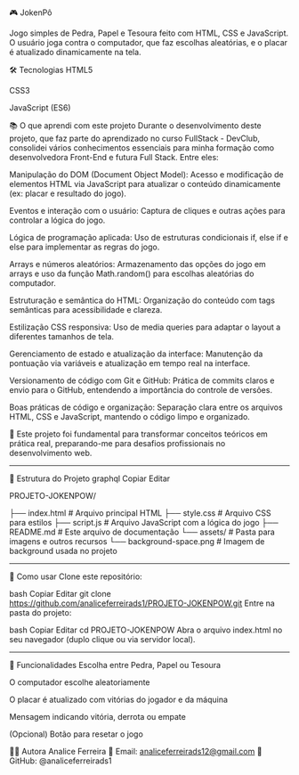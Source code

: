 
🎮 JokenPô

Jogo simples de Pedra, Papel e Tesoura feito com HTML, CSS e JavaScript.
O usuário joga contra o computador, que faz escolhas aleatórias, e o placar é atualizado dinamicamente na tela.

🛠 Tecnologias
HTML5

CSS3

JavaScript (ES6)


📚 O que aprendi com este projeto
Durante o desenvolvimento deste projeto, que faz parte do aprendizado no curso FullStack - DevClub, consolidei vários conhecimentos essenciais para minha formação como desenvolvedora Front-End e futura Full Stack. Entre eles:

Manipulação do DOM (Document Object Model):
Acesso e modificação de elementos HTML via JavaScript para atualizar o conteúdo dinamicamente (ex: placar e resultado do jogo).

Eventos e interação com o usuário:
Captura de cliques e outras ações para controlar a lógica do jogo.

Lógica de programação aplicada:
Uso de estruturas condicionais if, else if e else para implementar as regras do jogo.

Arrays e números aleatórios:
Armazenamento das opções do jogo em arrays e uso da função Math.random() para escolhas aleatórias do computador.

Estruturação e semântica do HTML:
Organização do conteúdo com tags semânticas para acessibilidade e clareza.

Estilização CSS responsiva:
Uso de media queries para adaptar o layout a diferentes tamanhos de tela.

Gerenciamento de estado e atualização da interface:
Manutenção da pontuação via variáveis e atualização em tempo real na interface.

Versionamento de código com Git e GitHub:
Prática de commits claros e envio para o GitHub, entendendo a importância do controle de versões.

Boas práticas de código e organização:
Separação clara entre os arquivos HTML, CSS e JavaScript, mantendo o código limpo e organizado.

🧠 Este projeto foi fundamental para transformar conceitos teóricos em prática real, preparando-me para desafios profissionais no desenvolvimento web.

---

📁 Estrutura do Projeto
graphql
Copiar
Editar

PROJETO-JOKENPOW/

├── index.html              # Arquivo principal HTML
├── style.css               # Arquivo CSS para estilos
├── script.js               # Arquivo JavaScript com a lógica do jogo
├── README.md               # Este arquivo de documentação
└── assets/                 # Pasta para imagens e outros recursos
    └── background-space.png   # Imagem de background usada no projeto

---

🚀 Como usar
Clone este repositório:

bash
Copiar
Editar
git clone https://github.com/analiceferreirads1/PROJETO-JOKENPOW.git
Entre na pasta do projeto:

bash
Copiar
Editar
cd PROJETO-JOKENPOW
Abra o arquivo index.html no seu navegador (duplo clique ou via servidor local).

---

🧩 Funcionalidades
Escolha entre Pedra, Papel ou Tesoura

O computador escolhe aleatoriamente

O placar é atualizado com vitórias do jogador e da máquina

Mensagem indicando vitória, derrota ou empate

(Opcional) Botão para resetar o jogo

👩‍💻 Autora
Analice Ferreira
📧 Email: analiceferreirads12@gmail.com
🐙 GitHub: @analiceferreirads1

